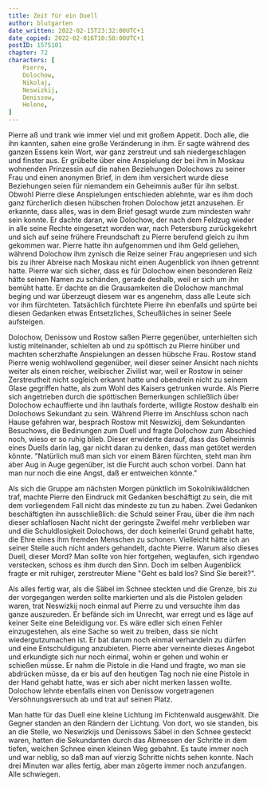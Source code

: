 ```yaml
---
title: Zeit für ein Duell
author: blutgarten
date_written: 2022-02-15T23:32:00UTC+1
date_copied: 2022-02-016T10:50:00UTC+1
postID: 1575101
chapter: 72
characters: [ 
    Pierre,
    Dolochow,
    Nikolaj,
    Neswizkij,
    Denissow,
    Helene,
]
---
```

Pierre aß und trank wie immer viel und mit großem Appetit. Doch alle, die ihn kannten, sahen eine große Veränderung in ihm. Er sagte während des ganzen Essens kein Wort, war ganz zerstreut und sah niedergeschlagen und finster aus. Er grübelte über eine Anspielung der bei ihm in Moskau wohnenden Prinzessin auf die nahen Beziehungen Dolochows zu seiner Frau und einen anonymen Brief, in dem ihm versichert wurde diese Beziehungen seien für niemandem ein Geheimnis außer für ihn selbst. Obwohl Pierre diese Anspielungen entschieden ablehnte, war es ihm doch ganz fürcherlich diesen hübschen frohen Dolochow jetzt anzusehen. Er erkannte, dass alles, was in dem Brief gesagt wurde zum mindesten wahr sein konnte. Er dachte daran, wie Dolochow, der nach dem Feldzug wieder in alle seine Rechte eingesetzt worden war, nach Petersburg zurückgekehrt und sich auf seine frühere Freundschaft zu Pierre berufend gleich zu ihm gekommen war. Pierre hatte ihn aufgenommen und ihm Geld geliehen, während Dolochow ihm zynisch die Reize seiner Frau angepriesen und sich bis zu ihrer Abreise nach Moskau nicht einen Augenblick von ihnen getrennt hatte. Pierre war sich sicher, dass es für Dolochow einen besonderen Reiz hätte seinen Namen zu schänden, gerade deshalb, weil er sich um ihn bemüht hatte. Er dachte an die Grausamkeiten die Dolochow manchmal beging und war überzeugt diesem war es angenehm, dass alle Leute sich vor ihm fürchteten. Tatsächlich fürchtete Pierre ihn ebenfalls und spürte bei diesen Gedanken etwas Entsetzliches, Scheußliches in seiner Seele aufsteigen.

Dolochow, Denissow und Rostow saßen Pierre gegenüber, unterhielten sich lustig miteinander, schielten ab und zu spöttisch zu Pierre hinüber und machten scherzhafte Anspielungen an dessen hübsche Frau. Rostow stand Pierre wenig wohlwollend gegenüber, weil dieser seiner Ansicht nach nichts weiter als einen reicher, weibischer Zivilist war, weil er Rostow in seiner Zerstreutheit nicht sogleich erkannt hatte und obendrein nicht zu seinem Glase gegriffen hatte, als zum Wohl des Kaisers getrunken wurde. Als Pierre sich angetrieben durch die spöttischen Bemerkungen schließlich über Dolochow echauffierte und ihn lauthals forderte, willigte Rostow deshalb ein Dolochows Sekundant zu sein. Während Pierre im Anschluss schon nach Hause gefahren war, besprach Rostow mit Neswizkij, dem Sekundanten Besuchows, die Bedinungen zum Duell und fragte Dolochow zum Abschied noch, wieso er so ruhig blieb. Dieser erwiderte darauf, dass das Geheimnis eines Duells darin lag, gar nicht daran zu denken, dass man getötet werden könnte. "Natürlich muß man sich vor einem Bären fürchten, steht man ihm aber Aug in Auge gegenüber, ist die Furcht auch schon vorbei. Dann hat man nur noch die eine Angst, daß er entweichen könnte."

Als sich die Gruppe am nächsten Morgen pünktlich im Sokolnikiwäldchen traf, machte Pierre den Eindruck mit Gedanken beschäftigt zu sein, die mit dem vorliegendem Fall nicht das mindeste zu tun zu haben. Zwei Gedanken beschäftigten ihn ausschließlich: die Schuld seiner Frau, über die ihm nach dieser schlaflosen Nacht nicht der geringste Zweifel mehr verblieben war und die Schuldlosigkeit Dolochows, der doch keinerlei Grund gehabt hatte, die Ehre eines ihm fremden Menschen zu schonen. Vielleicht hätte ich an seiner Stelle auch nicht anders gehandelt, dachte Pierre. Warum also dieses Duell, dieser Mord? Man sollte von hier fortgehen, weglaufen, sich irgendwo verstecken, schoss es ihm durch den Sinn. Doch im selben Augenblick fragte er mit ruhiger, zerstreuter Miene "Geht es bald los? Sind Sie bereit?".

Als alles fertig war, als die Säbel im Schnee steckten und die Grenze, bis zu der vorgegangen werden sollte markierten und als die Pistolen geladen waren, trat Neswizkij noch einmal auf Pierre zu und versuchte ihm das ganze auszureden. Er befände sich im Unrecht, war erregt und es läge auf keiner Seite eine Beleidigung vor. Es wäre edler sich einen Fehler einzugestehen, als eine Sache so weit zu treiben, dass sie nicht wiedergutzumachen ist. Er bat darum noch einmal verhandeln zu dürfen und eine Entschuldigung anzubieten. Pierre aber verneinte dieses Angebot und erkundigte sich nur noch einmal, wohin er gehen und wohin er schießen müsse. Er nahm die Pistole in die Hand und fragte, wo man sie abdrücken müsse, da er bis auf den heutigen Tag noch nie eine Pistole in der Hand gehabt hatte, was er sich aber nicht merken lassen wollte. Dolochow lehnte ebenfalls einen von Denissow vorgetragenen Versöhnungsversuch ab und trat auf seinen Platz.

Man hatte für das Duell eine kleine Lichtung im Fichtenwald ausgewählt. Die Gegner standen an den Rändern der Lichtung. Von dort, wo sie standen, bis an die Stelle, wo Neswizkijs und Denissows Säbel in den Schnee gesteckt waren, hatten die Sekundanten durch das Abmessen der Schritte in dem tiefen, weichen Schnee einen kleinen Weg gebahnt. Es taute immer noch und war neblig, so daß man auf vierzig Schritte nichts sehen konnte. Nach drei Minuten war alles fertig, aber man zögerte immer noch anzufangen. Alle schwiegen.